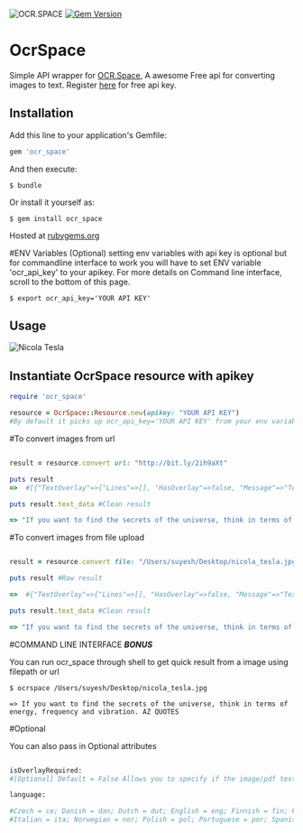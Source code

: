 ![OCR.SPACE](https://ocr.space/Content/Images/ocr.space.logo.png)
[![Gem Version](https://badge.fury.io/rb/ocr_space.svg)](https://badge.fury.io/rb/ocr_space)

# OcrSpace

Simple API wrapper for [OCR.Space](https://ocr.space), A awesome Free api for converting images to text. Register [here](http://space.us11.list-manage1.com/subscribe?u=ce17e59f5b68a2fd3542801fd&id=252aee70a1) for free api key.


## Installation

Add this line to your application's Gemfile:

```ruby
gem 'ocr_space'
```

And then execute:

    $ bundle

Or install it yourself as:

    $ gem install ocr_space

Hosted at [rubygems.org](https://rubygems.org/gems/ocr_space)

#ENV Variables (Optional)
setting env variables with api key is optional but for commandline interface to work you will have to set ENV variable 'ocr_api_key' to your apikey. For more details on Command line interface, scroll to the bottom of this page.

```
$ export ocr_api_key='YOUR API KEY'
```

## Usage

![Nicola Tesla](http://bit.ly/2ih9aXt)

## Instantiate OcrSpace resource with apikey

```ruby
require 'ocr_space'

resource = OcrSpace::Resource.new(apikey: "YOUR API KEY")
#By default it picks up ocr_api_key='YOUR API KEY' from your env variables
```

#To convert images from url

```ruby

result = resource.convert url: "http://bit.ly/2ih9aXt"

puts result
=>  #[{"TextOverlay"=>{"Lines"=>[], "HasOverlay"=>false, "Message"=>"Text overlay is not provided as it is not requested"}, "FileParseExitCode"=>1, "ParsedText"=>"If you want to find the secrets of the \r\nuniverse, think in terms of energy, \r\nfrequency and vibration. \r\nAZ QUOTES \r\n", "ErrorMessage"=>"", "ErrorDetails"=>""}]

puts result.text_data #Clean result

=> "If you want to find the secrets of the universe, think in terms of energy, frequency and vibration. AZ QUOTES"

```

#To convert images from file upload

```ruby

result = resource.convert file: "/Users/suyesh/Desktop/nicola_tesla.jpg"

puts result #Raw result

=>  #{"TextOverlay"=>{"Lines"=>[], "HasOverlay"=>false, "Message"=>"Text overlay is not provided as it is not requested"}, "FileParseExitCode"=>1, "ParsedText"=>"If you want to find the secrets of the \r\nuniverse, think in terms of energy, \r\nfrequency and vibration. \r\nAZ QUOTES \r\n", "ErrorMessage"=>"", "ErrorDetails"=>""}

puts result.text_data #Clean result

=> "If you want to find the secrets of the universe, think in terms of energy, frequency and vibration. AZ QUOTES"

```

#COMMAND LINE INTERFACE ***BONUS***

You can run ocr_space through shell to get quick result from a image using filepath or url

```
$ ocrspace /Users/suyesh/Desktop/nicola_tesla.jpg

=> If you want to find the secrets of the universe, think in terms of energy, frequency and vibration. AZ QUOTES

```

#Optional

You can also pass in Optional attributes

```ruby

isOverlayRequired:
#[Optional] Default = False Allows you to specify if the image/pdf text overlay is required. Overlay could be #used to show the text over the image

language:

#Czech = ce; Danish = dan; Dutch = dut; English = eng; Finnish = fin; French = fre; German = ger;Hungarian=hun;
#Italian = ita; Norwegian = nor; Polish = pol; Portuguese = por; Spanish = spa; Swedish = swe; #ChineseSimplified = chs; Greek = gre; Japanese = jpn; Russian = rus; Turkish = tur; ChineseTraditional = cht; #Korean = kor
```
